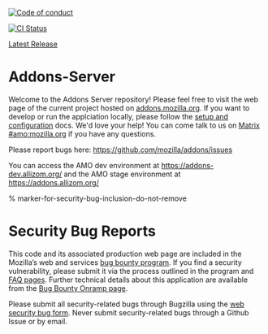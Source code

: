 [![Code of conduct](https://img.shields.io/badge/%E2%9D%A4-code%20of%20conduct-blue.svg)](https://github.com/mozilla/addons-server/blob/master/.github/CODE_OF_CONDUCT.md)

[![CI Status](https://github.com/mozilla/addons-server/actions/workflows/ci.yml/badge.svg)](https://github.com/mozilla/addons-server/actions/workflows/ci.yml)

[Latest Release](https://github.com/mozilla/addons-server/releases/latest)

# Addons-Server

Welcome to the Addons Server repository!  Please feel free to visit the web page of the current project hosted on [addons.mozilla.org]. If you want to develop or run the applciation locally, please follow the [setup and configuration][setup_link] docs.  We'd love your help!  You can come talk to us on [Matrix #amo:mozilla.org] if you have any questions.

Please report bugs here: <https://github.com/mozilla/addons/issues>

You can access the AMO dev environment at <https://addons-dev.allizom.org/> and the AMO stage environment at <https://addons.allizom.org/>

% marker-for-security-bug-inclusion-do-not-remove

# Security Bug Reports

This code and its associated production web page are included in the Mozilla’s web and services [bug bounty program]. If you find a security vulnerability, please submit it via the process outlined in the program and [FAQ pages]. Further technical details about this application are available from the [Bug Bounty Onramp page].

Please submit all security-related bugs through Bugzilla using the [web security bug form]. Never submit security-related bugs through a Github Issue or by email.

[addons.mozilla.org]: https://addons.mozilla.org
[bug bounty onramp page]: https://wiki.mozilla.org/Security/BugBountyOnramp/
[bug bounty program]: https://www.mozilla.org/en-US/security/web-bug-bounty/
[faq pages]: https://www.mozilla.org/en-US/security/bug-bounty/faq-webapp/
[setup_link]: https://mozilla.github.io/addons-server/topics/development/setup_and_configuration.html
[matrix #amo:mozilla.org]: https://chat.mozilla.org/#/room/#amo:mozilla.org
[web security bug form]: https://bugzilla.mozilla.org/form.web.bounty
